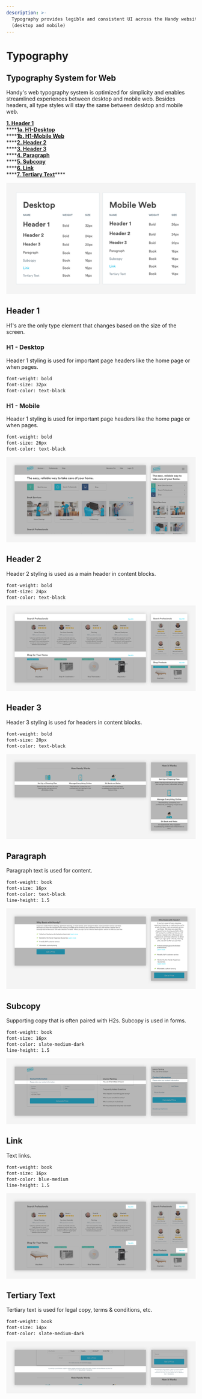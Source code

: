 ```yaml
---
description: >-
  Typography provides legible and consistent UI across the Handy website
  (desktop and mobile)
---
```


# Typography

## Typography System for Web

Handy's web typography system is optimized for simplicity and enables streamlined experiences between desktop and mobile web. Besides headers, all type styles will stay the same between desktop and mobile web.

[**1. Header 1**](untitled.md#header-1)  
****[**1a. H1-Desktop**](untitled.md#h1-desktop)  
****[**1b. H1-Mobile Web**](untitled.md#h1-mobile)  
****[**2. Header 2**](untitled.md#header-2)  
****[**3. Header 3**](untitled.md#header-3)  
****[**4. Paragraph**](untitled.md#paragraph)  
****[**5. Subcopy**](untitled.md#subcopy)  
****[**6. Link**](untitled.md#link)  
****[**7. Tertiary Text**](untitled.md#tertiary-text)\*\*\*\*

![](../.gitbook/assets/web-typography.png)

## Header 1

H1's are the only type element that changes based on the size of the screen.

### H1 - Desktop

Header 1 styling is used for important page headers like the home page or when pages.

```text
font-weight: bold
font-size: 32px
font-color: text-black
```

### H1 - Mobile

Header 1 styling is used for important page headers like the home page or when pages.

```text
font-weight: bold
font-size: 26px
font-color: text-black
```

![](../.gitbook/assets/header-1.png)

## Header 2

Header 2 styling is used as a main header in content blocks.

```text
font-weight: bold
font-size: 24px
font-color: text-black
```

![](../.gitbook/assets/header-2.png)

## Header 3

Header 3 styling is used for headers in content blocks.

```text
font-weight: bold
font-size: 20px
font-color: text-black
```

![](../.gitbook/assets/header-3.png)

## Paragraph

Paragraph text is used for content.

```text
font-weight: book
font-size: 16px
font-color: text-black
line-height: 1.5
```

![](../.gitbook/assets/paragraph.png)

## Subcopy

Supporting copy that is often paired with H2s. Subcopy is used in forms.

```text
font-weight: book
font-size: 16px
font-color: slate-medium-dark
line-height: 1.5
```

![](../.gitbook/assets/subcopy.png)

## Link

Text links.

```text
font-weight: book
font-size: 16px
font-color: blue-medium
line-height: 1.5
```

![](../.gitbook/assets/links.png)

## Tertiary Text

Tertiary text is used for legal copy, terms & conditions, etc.

```text
font-weight: book
font-size: 14px
font-color: slate-medium-dark
```

![](../.gitbook/assets/tertiary-text.png)


